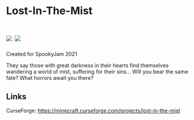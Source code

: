 # Lost-In-The-Mist

# [![](http://cf.way2muchnoise.eu/full_lost-in-the-mist_downloads.svg)](https://minecraft.curseforge.com/projects/lost-in-the-mist) [![](http://cf.way2muchnoise.eu/versions/lost-in-the-mist.svg)](https://minecraft.curseforge.com/projects/lost-in-the-mist)

Created for SpookyJam 2021

They say those with great darkness in their hearts find themselves wandering a world of mist, suffering for their sins... Will you bear the same fate? What horrors await you there?

## Links
CurseForge: https://minecraft.curseforge.com/projects/lost-in-the-mist  

